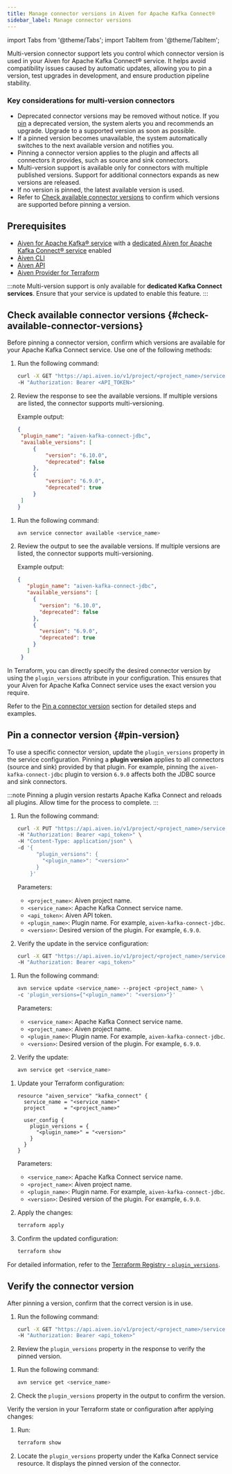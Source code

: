 ```yaml
---
title: Manage connector versions in Aiven for Apache Kafka Connect®
sidebar_label: Manage connector versions
---
```


import Tabs from '@theme/Tabs';
import TabItem from '@theme/TabItem';

Multi-version connector support lets you control which connector version is used in your Aiven for Apache Kafka Connect® service.
It helps avoid compatibility issues caused by automatic updates, allowing you to pin a
version, test upgrades in development, and ensure production pipeline stability.

### Key considerations for multi-version connectors

- Deprecated connector versions may be removed without notice. If you [pin](#pin-version)
  a deprecated version, the system alerts you and recommends an upgrade. Upgrade to a
  supported version as soon as possible.
- If a pinned version becomes unavailable, the system automatically switches to the next
  available version and notifies you.
- Pinning a connector version applies to the plugin and affects all connectors it
  provides, such as source and sink connectors.
- Multi-version support is available only for connectors with multiple published
  versions. Support for additional connectors expands as new versions are released.
- If no version is pinned, the latest available version is used.
- Refer to [Check available connector versions](#check-available-connector-versions) to
  confirm which versions are supported before pinning a version.

## Prerequisites

- [Aiven for Apache Kafka® service](/docs/products/kafka/kafka-connect/howto/enable-connect)
  with a [dedicated Aiven for Apache Kafka Connect® service](/docs/products/kafka/kafka-connect/get-started#apache_kafka_connect_dedicated_cluster)
  enabled
- [Aiven CLI](/docs/tools/cli)
- [Aiven API](/docs/tools/api)
- [Aiven Provider for Terraform](/docs/tools/terraform)

:::note
Multi-version support is only available for **dedicated Kafka Connect services**. Ensure
that your service is updated to enable this feature.
:::

## Check available connector versions {#check-available-connector-versions}

Before pinning a connector version, confirm which versions are available for your
Apache Kafka Connect service. Use one of the following methods:

<Tabs groupId="check-method">

<TabItem value="api" label="Aiven API" default>

1. Run the following command:

   ```bash
   curl -X GET "https://api.aiven.io/v1/project/<project_name>/service/<service_name>/available-connectors" \
   -H "Authorization: Bearer <API_TOKEN>"
   ```

1. Review the response to see the available versions. If multiple versions are listed,
   the connector supports multi-versioning.

   Example output:

   ```json
   {
    "plugin_name": "aiven-kafka-connect-jdbc",
    "available_versions": [
        {
            "version": "6.10.0",
            "deprecated": false
        },
        {
            "version": "6.9.0",
            "deprecated": true
        }
    ]
   }
   ```

</TabItem>
<TabItem value="cli" label="Aiven CLI">

1. Run the following command:

   ```bash
   avn service connector available <service_name>
   ```

1. Review the output to see the available versions. If multiple versions are listed,
   the connector supports multi-versioning.

   Example output:

   ```json
   {
      "plugin_name": "aiven-kafka-connect-jdbc",
      "available_versions": [
        {
          "version": "6.10.0",
          "deprecated": false
        },
        {
          "version": "6.9.0",
          "deprecated": true
        }
      ]
    }
   ```

</TabItem>
<TabItem value="terraform" label="Terraform">

In Terraform, you can directly specify the desired connector version by using
the `plugin_versions` attribute in your configuration. This ensures that your
Aiven for Apache Kafka Connect service uses the exact version you require.

Refer to the [Pin a connector version](#pin-version) section for detailed steps and
examples.

</TabItem>
</Tabs>

## Pin a connector version {#pin-version}

To use a specific connector version, update the `plugin_versions` property in the
service configuration. Pinning a **plugin version** applies to all connectors
(source and sink) provided by that plugin. For example, pinning
the `aiven-kafka-connect-jdbc` plugin to version `6.9.0` affects both the JDBC source
and sink connectors.

:::note
Pinning a plugin version restarts Apache Kafka Connect and reloads all plugins.
Allow time for the process to complete.
:::

<Tabs groupId="setup-method">
<TabItem value="api" label="Aiven API" default>

1. Run the following command:

   ```bash
   curl -X PUT "https://api.aiven.io/v1/project/<project_name>/service/<service_name>" \
   -H "Authorization: Bearer <api_token>" \
   -H "Content-Type: application/json" \
   -d '{
         "plugin_versions": {
           "<plugin_name>": "<version>"
         }
       }'
   ```

   Parameters:

   - `<project_name>`: Aiven project name.
   - `<service_name>`: Apache Kafka Connect service name.
   - `<api_token>`: Aiven API token.
   - `<plugin_name>`: Plugin name. For example, `aiven-kafka-connect-jdbc`.
   - `<version>`: Desired version of the plugin. For example, `6.9.0`.

1. Verify the update in the service configuration:

   ```bash
   curl -X GET "https://api.aiven.io/v1/project/<project_name>/service/<service_name>" \
   -H "Authorization: Bearer <api_token>"
   ```

</TabItem>
<TabItem value="cli" label="Aiven CLI">

1. Run the following command:

   ```bash
   avn service update <service_name> --project <project_name> \
   -c 'plugin_versions={"<plugin_name>": "<version>"}'
   ```

   Parameters:

   - `<service_name>`: Apache Kafka Connect service name.
   - `<project_name>`: Aiven project name.
   - `<plugin_name>`: Plugin name. For example, `aiven-kafka-connect-jdbc`.
   - `<version>`: Desired version of the plugin. For example, `6.9.0`.

1. Verify the update:

   ```bash
   avn service get <service_name>
   ```

</TabItem>
<TabItem value="terraform" label="Terraform">

1. Update your Terraform configuration:

   ```hcl
   resource "aiven_service" "kafka_connect" {
     service_name = "<service_name>"
     project      = "<project_name>"

     user_config {
       plugin_versions = {
         "<plugin_name>" = "<version>"
       }
     }
   }
   ```

   Parameters:

   - `<service_name>`: Apache Kafka Connect service name.
   - `<project_name>`: Aiven project name.
   - `<plugin_name>`: Plugin name. For example, `aiven-kafka-connect-jdbc`.
   - `<version>`: Desired version of the plugin. For example, `6.9.0`.

1. Apply the changes:

   ```bash
   terraform apply
   ```

1. Confirm the updated configuration:

   ```bash
   terraform show
   ```

For detailed information, refer to the
[Terraform Registry - `plugin_versions`](https://registry.terraform.io/providers/aiven/aiven/latest/docs/resources/kafka_connect#plugin_versions-1).

</TabItem>
</Tabs>

## Verify the connector version

After pinning a version, confirm that the correct version is in use.

<Tabs groupId="verify-method">
<TabItem value="api" label="Aiven API" default>

1. Run the following command:

   ```bash
   curl -X GET "https://api.aiven.io/v1/project/<project_name>/service/<service_name>" \
   -H "Authorization: Bearer <api_token>"

   ```

1. Review the `plugin_versions` property in the response to verify the pinned version.

</TabItem>
<TabItem value="cli" label="Aiven CLI">

1. Run the following command:

   ```bash
   avn service get <service_name>
   ```

1. Check the `plugin_versions` property in the output to confirm the version.

</TabItem>
<TabItem value="terraform" label="Terraform">

Verify the version in your Terraform state or configuration after applying changes:

1. Run:

   ```bash
   terraform show
   ```

1. Locate the `plugin_versions` property under the Kafka Connect service resource.
   It displays the pinned version of the connector.

</TabItem>
</Tabs>
